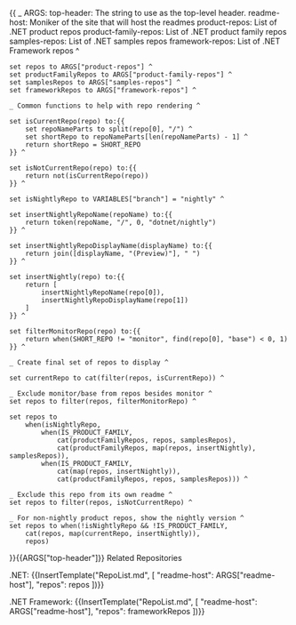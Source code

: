 {{
    _ ARGS:
      top-header: The string to use as the top-level header.
      readme-host: Moniker of the site that will host the readmes
      product-repos: List of .NET product repos
      product-family-repos: List of .NET product family repos
      samples-repos: List of .NET samples repos
      framework-repos: List of .NET Framework repos ^

    set repos to ARGS["product-repos"] ^
    set productFamilyRepos to ARGS["product-family-repos"] ^
    set samplesRepos to ARGS["samples-repos"] ^
    set frameworkRepos to ARGS["framework-repos"] ^

    _ Common functions to help with repo rendering ^

    set isCurrentRepo(repo) to:{{
        set repoNameParts to split(repo[0], "/") ^
        set shortRepo to repoNameParts[len(repoNameParts) - 1] ^
        return shortRepo = SHORT_REPO
    }} ^

    set isNotCurrentRepo(repo) to:{{
        return not(isCurrentRepo(repo))
    }} ^

    set isNightlyRepo to VARIABLES["branch"] = "nightly" ^

    set insertNightlyRepoName(repoName) to:{{
        return token(repoName, "/", 0, "dotnet/nightly")
    }} ^

    set insertNightlyRepoDisplayName(displayName) to:{{
        return join([displayName, "(Preview)"], " ")
    }} ^

    set insertNightly(repo) to:{{
        return [
            insertNightlyRepoName(repo[0]),
            insertNightlyRepoDisplayName(repo[1])
        ]
    }} ^

    set filterMonitorRepo(repo) to:{{
        return when(SHORT_REPO != "monitor", find(repo[0], "base") < 0, 1)
    }} ^

    _ Create final set of repos to display ^

    set currentRepo to cat(filter(repos, isCurrentRepo)) ^

    _ Exclude monitor/base from repos besides monitor ^
    set repos to filter(repos, filterMonitorRepo) ^

    set repos to
        when(isNightlyRepo,
            when(IS_PRODUCT_FAMILY,
                cat(productFamilyRepos, repos, samplesRepos),
                cat(productFamilyRepos, map(repos, insertNightly), samplesRepos)),
            when(IS_PRODUCT_FAMILY,
                cat(map(repos, insertNightly)),
                cat(productFamilyRepos, repos, samplesRepos))) ^

    _ Exclude this repo from its own readme ^
    set repos to filter(repos, isNotCurrentRepo) ^

    _ For non-nightly product repos, show the nightly version ^
    set repos to when(!isNightlyRepo && !IS_PRODUCT_FAMILY,
        cat(repos, map(currentRepo, insertNightly)),
        repos)

}}{{ARGS["top-header"]}} Related Repositories

.NET:
{{InsertTemplate("RepoList.md", [ "readme-host": ARGS["readme-host"], "repos": repos ])}}

.NET Framework:
{{InsertTemplate("RepoList.md", [ "readme-host": ARGS["readme-host"], "repos": frameworkRepos ])}}